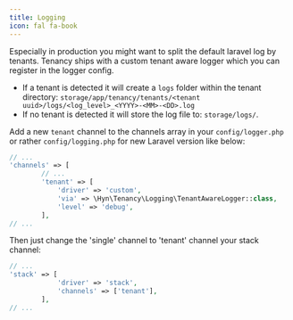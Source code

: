 ```yaml
---
title: Logging
icon: fal fa-book
---
```


Especially in production you might want to split the default laravel log by tenants.
Tenancy ships with a custom tenant aware logger which you can register in the logger config.

- If a tenant is detected it will create a `logs` folder within the tenant directory:
`storage/app/tenancy/tenants/<tenant uuid>/logs/<log_level>_<YYYY>-<MM>-<DD>.log`
- If no tenant is detected it will store the log file to:
`storage/logs/`.

Add a new `tenant` channel to the channels array in your `config/logger.php` or rather `config/logging.php` for new Laravel version like below:

```php
// ...
'channels' => [
        // ...
        'tenant' => [
            'driver' => 'custom',
            'via' => \Hyn\Tenancy\Logging\TenantAwareLogger::class,
            'level' => 'debug',
        ],
// ...
```

Then just change the 'single' channel to 'tenant' channel your stack channel:

```php
// ...
'stack' => [
            'driver' => 'stack',
            'channels' => ['tenant'],
        ],
// ...
```




